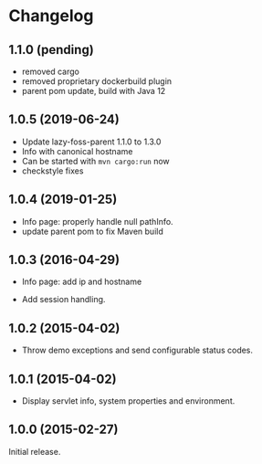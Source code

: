 # Changelog

## 1.1.0 (pending)

* removed cargo
* removed proprietary dockerbuild plugin
* parent pom update, build with Java 12


## 1.0.5 (2019-06-24)

* Update lazy-foss-parent 1.1.0 to 1.3.0
* Info with canonical hostname
* Can be started with `mvn cargo:run` now
* checkstyle fixes


## 1.0.4 (2019-01-25)

* Info page: properly handle null pathInfo.
* update parent pom to fix Maven build


## 1.0.3 (2016-04-29)

* Info page: add ip and hostname

* Add session handling.

## 1.0.2 (2015-04-02)

* Throw demo exceptions and send configurable status codes.

## 1.0.1 (2015-04-02)

* Display servlet info, system properties and environment.


## 1.0.0 (2015-02-27)

Initial release.
